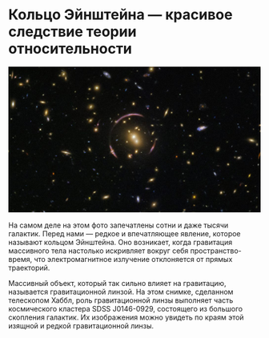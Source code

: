 # Кольцо Эйнштейна — красивое следствие теории относительности

![img](./potw1814a-1024x591.jpg)

На самом деле на этом фото запечатлены сотни и даже тысячи галактик. Перед нами — редкое и впечатляющее явление, которое называют кольцом Эйнштейна. Оно возникает, когда гравитация массивного тела настолько искривляет вокруг себя пространство-время, что электромагнитное излучение отклоняется от прямых траекторий.

Массивный объект, который так сильно влияет на гравитацию, называется гравитационной линзой. На этом снимке, сделанном телескопом Хаббл, роль гравитационной линзы выполняет часть космического кластера SDSS J0146-0929, состоящего из большого скопления галактик. Их изображения можно увидеть по краям этой изящной и редкой гравитационной линзы.

